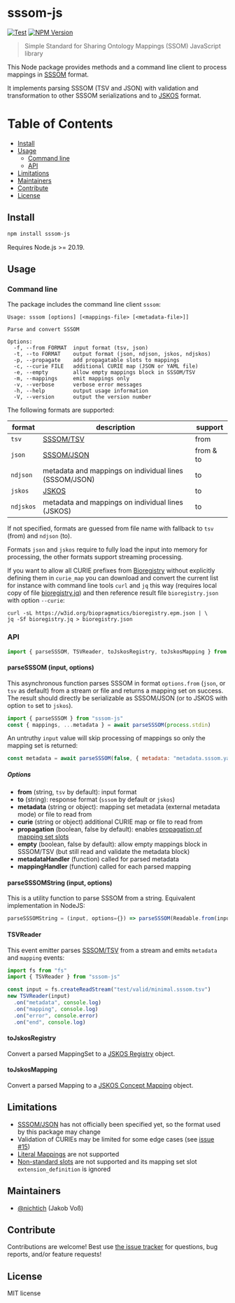 # sssom-js

[![Test](https://github.com/gbv/sssom-js/actions/workflows/test.yml/badge.svg?branch=dev)](https://github.com/gbv/sssom-js/actions/workflows/test.yml)
[![NPM Version](http://img.shields.io/npm/v/sssom-js.svg?style=flat)](https://www.npmjs.org/package/sssom-js)

> Simple Standard for Sharing Ontology Mappings (SSOM) JavaScript library

This Node package provides methods and a command line client to process mappings in [SSSOM] format.

It implements parsing SSSOM (TSV and JSON) with validation and transformation to other SSSOM serializations and to [JSKOS] format.

# Table of Contents

- [Install](#install)
- [Usage](#usage)
  - [Command line](#command-line)
  - [API](#api)  
- [Limitations](#limitations)
- [Maintainers](#maintainers)
- [Contribute](#contribute)
- [License](#license)

## Install 

```bash
npm install sssom-js
```

Requires Node.js >= 20.19.

## Usage

### Command line

The package includes the command line client `sssom`:

~~~
Usage: sssom [options] [<mappings-file> [<metadata-file>]] 

Parse and convert SSSOM

Options:
  -f, --from FORMAT  input format (tsv, json)
  -t, --to FORMAT    output format (json, ndjson, jskos, ndjskos)
  -p, --propagate    add propagatable slots to mappings
  -c, --curie FILE   additional CURIE map (JSON or YAML file)
  -e, --empty        allow empty mappings block in SSSOM/TSV
  -m, --mappings     emit mappings only
  -v, --verbose      verbose error messages
  -h, --help         output usage information
  -V, --version      output the version number
~~~

The following formats are supported:

format   | description   | support
---------|---------------|---------
`tsv`    | [SSSOM/TSV]   | from
`json`   | [SSSOM/JSON]  | from & to
`ndjson` | metadata and mappings on individual lines (SSSOM/JSON) | to
`jskos`  | [JSKOS]       | to
`ndjskos`| metadata and mappings on individual lines (JSKOS) | to 

If not specified, formats are guessed from file name with fallback to `tsv` (from) and `ndjson` (to).

Formats `json` and `jskos` require to fully load the input into memory for processing, the other formats support streaming processing.

If you want to allow all CURIE prefixes from [Bioregistry](https://bioregistry.io) without explicitly defining them in `curie_map` you can download and convert the current list for instance with command line tools `curl` and `jq` this way (requires local copy of file [bioregistry.jq](bioregistry.jq)) and then reference result file `bioregistry.json` with option `--curie`:

~~~
curl -sL https://w3id.org/biopragmatics/bioregistry.epm.json | \
jq -Sf bioregistry.jq > bioregistry.json
~~~

### API

~~~js
import { parseSSSOM, TSVReader, toJskosRegistry, toJskosMapping } from "sssom-js"
~~~

#### parseSSSOM (input, options)

This asynchronous function parses SSSOM in format `options.from` (`json`, or `tsv` as default) from a stream or file and returns a mapping set on success. The result should directly be serializable as SSSOM/JSON (or to JSKOS with option `to` set to `jskos`).

~~~js
import { parseSSSOM } from "sssom-js"
const { mappings, ...metadata } = await parseSSSOM(process.stdin)
~~~

An untruthy `input` value will skip processing of mappings so only the mapping set is returned:

~~~js
const metadata = await parseSSSOM(false, { metadata: "metadata.sssom.yaml" })
~~~

##### Options

- **from** (string, `tsv` by default): input format
- **to** (string): response format (`sssom` by default or `jskos`)
- **metadata** (string or object): mapping set metadata (external metadata mode) or file to read from
- **curie** (string or object) additional CURIE map or file to read from
- **propagation** (boolean, false by default): enables [propagation of mapping set slots](https://mapping-commons.github.io/sssom/spec-model/#propagation-of-mapping-set-slots)
- **empty** (boolean, false by default): allow empty mappings block in SSSOM/TSV (but still read and validate the metadata block)
- **metadataHandler** (function) called for parsed metadata
- **mappingHandler** (function) called for each parsed mapping

#### parseSSSOMString (input, options)

This is a utility function to parse SSSOM from a string. Equivalent implementation in NodeJS:

~~~js
parseSSSOMString = (input, options={}) => parseSSSOM(Readable.from(input), options)
~~~

#### TSVReader

This event emitter parses [SSSOM/TSV] from a stream and emits `metadata` and `mapping` events:

~~~js
import fs from "fs"
import { TSVReader } from "sssom-js"

const input = fs.createReadStream("test/valid/minimal.sssom.tsv")
new TSVReader(input)
  .on("metadata", console.log)
  .on("mapping", console.log)
  .on("error", console.error)
  .on("end", console.log)
~~~

#### toJskosRegistry

Convert a parsed MappingSet to a [JSKOS Registry](https://gbv.github.io/jskos/#registries) object.

#### toJskosMapping

Convert a parsed Mapping to a [JSKOS Concept Mapping](https://gbv.github.io/jskos/#concept-mapping) object.

## Limitations

- [SSSOM/JSON] has not officially been specified yet, so the format used by this package may change
- Validation of CURIEs may be limited for some edge cases (see [issue #15](https://github.com/gbv/sssom-js/issues/15)) 
- [Literal Mappings](https://mapping-commons.github.io/sssom/spec-model/#literal-mappings) are not supported
- [Non-standard slots](https://mapping-commons.github.io/sssom/spec-model/#non-standard-slots) are not supported and its mapping set slot `extension_definition` is ignored

## Maintainers

- [@nichtich](https://github.com/nichtich) (Jakob Voß)

## Contribute

Contributions are welcome! Best use [the issue tracker](https://github.com/gbv/sssom-js/issues) for questions, bug reports, and/or feature requests!

## License

MIT license

[SSSOM]: https://mapping-commons.github.io/sssom/
[SSSOM/TSV]: https://mapping-commons.github.io/sssom/spec-formats-tsv/
[SSSOM/JSON]: https://mapping-commons.github.io/sssom/spec-formats-json/
[JSKOS]: https://gbv.github.io/jskos/
